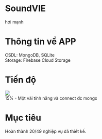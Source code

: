 # SoundVIE
hơi mạnh
# Thông tin về APP
CSDL: MongoDB, SQLIte\
Storage: Firebase Cloud Storage
# Tiến độ
![](https://geps.dev/progress/15)\
15% - Một vài tính năng và connect đc mongo
# Mục tiêu
Hoàn thành 20/49 nghiệp vụ đã thiết kế.
